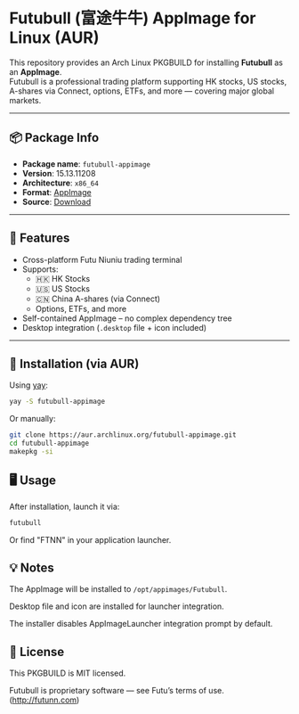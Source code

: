 # Futubull (富途牛牛)  AppImage for Linux (AUR)

This repository provides an Arch Linux PKGBUILD for installing **Futubull** as an **AppImage**.  
Futubull is a professional trading platform supporting HK stocks, US stocks, A-shares via Connect, options, ETFs, and more — covering major global markets.

---

## 📦 Package Info

- **Package name**: `futubull-appimage`
- **Version**: 15.13.11208
- **Architecture**: `x86_64`
- **Format**: [AppImage](https://appimage.org/)
- **Source**: [Download](https://softwaredownload.futunn.com/FTNN_desktop_15.13.11208_amd64.AppImage)
---

## 🧰 Features

- Cross-platform Futu Niuniu trading terminal
- Supports:
  - 🇭🇰 HK Stocks
  - 🇺🇸 US Stocks
  - 🇨🇳 China A-shares (via Connect)
  - Options, ETFs, and more
- Self-contained AppImage – no complex dependency tree
- Desktop integration (`.desktop` file + icon included)

---

## 🔧 Installation (via AUR)

Using [yay](https://github.com/Jguer/yay):

```bash
yay -S futubull-appimage
```

Or manually:

```bash
git clone https://aur.archlinux.org/futubull-appimage.git
cd futubull-appimage
makepkg -si
```

## 🖥️ Usage

After installation, launch it via:

```bash
futubull
```

Or find "FTNN" in your application launcher.

## 💡 Notes

The AppImage will be installed to `/opt/appimages/Futubull`.

Desktop file and icon are installed for launcher integration.

The installer disables AppImageLauncher integration prompt by default.

## 📝 License

This PKGBUILD is MIT licensed.

Futubull is proprietary software — see Futu’s terms of use. (http://futunn.com)

